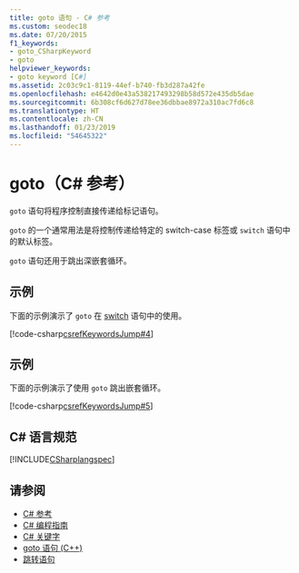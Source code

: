 ```yaml
---
title: goto 语句 - C# 参考
ms.custom: seodec18
ms.date: 07/20/2015
f1_keywords:
- goto_CSharpKeyword
- goto
helpviewer_keywords:
- goto keyword [C#]
ms.assetid: 2c03c9c1-8119-44ef-b740-fb3d287a42fe
ms.openlocfilehash: e4642d0e43a538217493298b58d572e435db5dae
ms.sourcegitcommit: 6b308cf6d627d78ee36dbbae8972a310ac7fd6c8
ms.translationtype: HT
ms.contentlocale: zh-CN
ms.lasthandoff: 01/23/2019
ms.locfileid: "54645322"
---
```

# <a name="goto-c-reference"></a>goto（C# 参考）

`goto` 语句将程序控制直接传递给标记语句。

`goto` 的一个通常用法是将控制传递给特定的 switch-case 标签或 `switch` 语句中的默认标签。

`goto` 语句还用于跳出深嵌套循环。

## <a name="example"></a>示例

下面的示例演示了 `goto` 在 [switch](switch.md) 语句中的使用。

[!code-csharp[csrefKeywordsJump#4](~/samples/snippets/csharp/VS_Snippets_VBCSharp/csrefKeywordsJump/CS/csrefKeywordsJump.cs#4)]

## <a name="example"></a>示例

下面的示例演示了使用 `goto` 跳出嵌套循环。

[!code-csharp[csrefKeywordsJump#5](~/samples/snippets/csharp/VS_Snippets_VBCSharp/csrefKeywordsJump/CS/csrefKeywordsJump.cs#5)]

## <a name="c-language-specification"></a>C# 语言规范

[!INCLUDE[CSharplangspec](~/includes/csharplangspec-md.md)]

## <a name="see-also"></a>请参阅

- [C# 参考](../index.md)
- [C# 编程指南](../../programming-guide/index.md)
- [C# 关键字](index.md)
- [goto 语句 (C++)](/cpp/cpp/goto-statement-cpp)
- [跳转语句](jump-statements.md)

